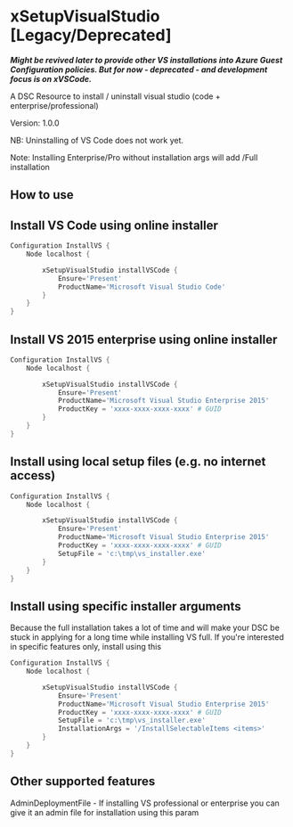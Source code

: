 # xSetupVisualStudio [Legacy/Deprecated]

***Might be revived later to provide other VS installations into Azure Guest Configuration policies. But for now - deprecated - and development focus is on xVSCode.***

A DSC Resource to install / uninstall visual studio (code + enterprise/professional)

Version: 1.0.0

NB: Uninstalling of VS Code does not work yet.

Note: Installing Enterprise/Pro without installation args will add /Full installation


## How to use

## Install VS Code using online installer

```powershell
Configuration InstallVS {
    Node localhost {

        xSetupVisualStudio installVSCode {
            Ensure='Present'
            ProductName='Microsoft Visual Studio Code'
        }
    }
}
```


## Install VS 2015 enterprise using online installer
```powershell
Configuration InstallVS {
    Node localhost {

        xSetupVisualStudio installVSCode {
            Ensure='Present'
            ProductName='Microsoft Visual Studio Enterprise 2015'
            ProductKey = 'xxxx-xxxx-xxxx-xxxx' # GUID
        }
    }
}
```

## Install using local setup files (e.g. no internet access)

```powershell 
Configuration InstallVS {
    Node localhost {

        xSetupVisualStudio installVSCode {
            Ensure='Present'
            ProductName='Microsoft Visual Studio Enterprise 2015'
            ProductKey = 'xxxx-xxxx-xxxx-xxxx' # GUID
            SetupFile = 'c:\tmp\vs_installer.exe'
        }
    }
}
``` 


## Install using specific installer arguments
Because the full installation takes a lot of time and will make your DSC be stuck in applying for a long time while installing VS full. 
If you're interested in specific features only, install using this

```powershell 
Configuration InstallVS {
    Node localhost {

        xSetupVisualStudio installVSCode {
            Ensure='Present'
            ProductName='Microsoft Visual Studio Enterprise 2015'
            ProductKey = 'xxxx-xxxx-xxxx-xxxx' # GUID
            SetupFile = 'c:\tmp\vs_installer.exe'
            InstallationArgs = '/InstallSelectableItems <items>'
        }
    }
}
``` 

## Other supported features

AdminDeploymentFile - If installing VS professional or enterprise you can give it an admin file for installation using this param
